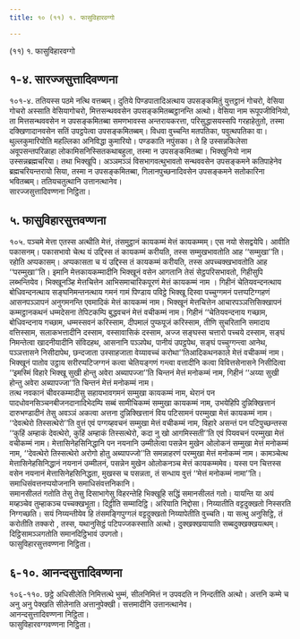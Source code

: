 ```yaml
---
title: १० (११) १. फासुविहारवग्गो

---
```

(११) १. फासुविहारवग्गो  


## १-४. सारज्जसुत्तादिवण्णना

१०१-४. ततियस्स पठमे नत्थि वत्तब्बम्। दुतिये पिण्डपातादिअत्थाय उपसङ्कमितुं युत्तट्ठानं गोचरो, वेसिया गोचरो अस्साति वेसियागोचरो, मित्तसन्थववसेन उपसङ्कमितब्बट्ठानन्ति अत्थो। वेसिया नाम रूपूपजीविनियो, ता मित्तसन्थववसेन न उपसङ्कमितब्बा समणभावस्स अन्तरायकरत्ता, परिसुद्धासयस्सपि गरहाहेतुतो, तस्मा दक्खिणादानवसेन सतिं उपट्ठपेत्वा उपसङ्कमितब्बम्। विधवा वुच्चन्ति मतपतिका, पवुत्थपतिका वा। थुल्लकुमारियोति महल्लिका अनिविद्धा कुमारियो। पण्डकाति नपुंसका। ते हि उस्सन्नकिलेसा अवूपसन्तपरिळाहा लोकामिसनिस्सितकथाबहुला, तस्मा न उपसङ्कमितब्बा। भिक्खुनियो नाम उस्सन्नब्रह्मचरिया। तथा भिक्खूपि। अञ्ञमञ्ञं विसभागवत्थुभावतो सन्थववसेन उपसङ्कमने कतिपाहेनेव ब्रह्मचरियन्तरायो सिया, तस्मा न उपसङ्कमितब्बा, गिलानपुच्छनादिवसेन उपसङ्कमने सतोकारिना भवितब्बम्। ततियचतुत्थानि उत्तानत्थानेव।  
सारज्जसुत्तादिवण्णना निट्ठिता।  


## ५. फासुविहारसुत्तवण्णना

१०५. पञ्चमे मेत्ता एतस्स अत्थीति मेत्तं, तंसमुट्ठानं कायकम्मं मेत्तं कायकम्मम्। एस नयो सेसद्वयेपि। आवीति पकासनम्। पकासभावो चेत्थ यं उद्दिस्स तं कायकम्मं करीयति, तस्स सम्मुखभावतोति आह ‘‘सम्मुखा’’ति। रहोति अप्पकासम्। अप्पकासता च यं उद्दिस्स तं कायकम्मं करीयति, तस्स अपच्चक्खभावतोति आह ‘‘परम्मुखा’’ति। इमानि मेत्तकायकम्मादीनि भिक्खूनं वसेन आगतानि तेसं सेट्ठपरिसभावतो, गिहीसुपि लब्भन्तियेव। भिक्खूनञ्हि मेत्तचित्तेन आभिसमाचारिकपूरणं मेत्तं कायकम्मं नाम । गिहीनं चेतियवन्दनत्थाय बोधिवन्दनत्थाय सङ्घनिमन्तनत्थाय गमनं गामं पिण्डाय पविट्ठे भिक्खू दिस्वा पच्चुग्गमनं पत्तप्पटिग्गहणं आसनपञ्ञापनं अनुगमनन्ति एवमादिकं मेत्तं कायकम्मं नाम। भिक्खूनं मेत्तचित्तेन आचारपञ्ञत्तिसिक्खापनं कम्मट्ठानकथनं धम्मदेसना तेपिटकम्पि बुद्धवचनं मेत्तं वचीकम्मं नाम। गिहीनं ‘‘चेतियवन्दनाय गच्छाम, बोधिवन्दनाय गच्छाम, धम्मस्सवनं करिस्साम, दीपमालं पुप्फपूजं करिस्साम, तीणि सुचरितानि समादाय वत्तिस्साम, सलाकभत्तादीनि दस्साम, वस्सावासिकं दस्साम, अज्ज सङ्घस्स चत्तारो पच्चये दस्साम, सङ्घं निमन्तेत्वा खादनीयादीनि संविदहथ, आसनानि पञ्ञपेथ, पानीयं उपट्ठपेथ, सङ्घं पच्चुग्गन्त्वा आनेथ, पञ्ञत्तासने निसीदापेथ, छन्दजाता उस्साहजाता वेय्यावच्चं करोथा’’तिआदिकथनकाले मेत्तं वचीकम्मं नाम। भिक्खूनं पातोव उट्ठाय सरीरप्पटिजग्गनं कत्वा चेतियङ्गणं गन्त्वा वत्तादीनि कत्वा विवित्तसेनासने निसीदित्वा ‘‘इमस्मिं विहारे भिक्खू सुखी होन्तु अवेरा अब्यापज्जा’’ति चिन्तनं मेत्तं मनोकम्मं नाम, गिहीनं ‘‘अय्या सुखी होन्तु अवेरा अब्यापज्जा’’ति चिन्तनं मेत्तं मनोकम्मं नाम।  
तत्थ नवकानं चीवरकम्मादीसु सहायभावगमनं सम्मुखा कायकम्मं नाम, थेरानं पन पादधोवनसिञ्चनबीजनदानादिभेदम्पि सब्बं सामीचिकम्मं सम्मुखा कायकम्मं नाम, उभयेहिपि दुन्निक्खित्तानं दारुभण्डादीनं तेसु अवञ्ञं अकत्वा अत्तना दुन्निक्खित्तानं विय पटिसामनं परम्मुखा मेत्तं कायकम्मं नाम। ‘‘देवत्थेरो तिस्सत्थेरो’’ति वुत्तं एवं पग्गय्हवचनं सम्मुखा मेत्तं वचीकम्मं नाम, विहारे असन्तं पन पटिपुच्छन्तस्स ‘‘कुहिं अम्हाकं देवत्थेरो, कुहिं अम्हाकं तिस्सत्थेरो, कदा नु खो आगमिस्सती’’ति एवं पियवचनं परम्मुखा मेत्तं वचीकम्मं नाम। मेत्तासिनेहसिनिद्धानि पन नयनानि उम्मीलेत्वा पसन्नेन मुखेन ओलोकनं सम्मुखा मेत्तं मनोकम्मं नाम, ‘‘देवत्थेरो तिस्सत्थेरो अरोगो होतु अब्यापज्जो’’ति समन्नाहरणं परम्मुखा मेत्तं मनोकम्मं नाम। कामञ्चेत्थ मेत्तासिनेहसिनिद्धानं नयनानं उम्मीलनं, पसन्नेन मुखेन ओलोकनञ्च मेत्तं कायकम्ममेव। यस्स पन चित्तस्स वसेन नयनानं मेत्तासिनेहसिनिद्धता, मुखस्स च पसन्नता, तं सन्धाय वुत्तं ‘‘मेत्तं मनोकम्मं नामा’’ति। समाधिसंवत्तनप्पयोजनानि समाधिसंवत्तनिकानि।  
समानसीलतं गतोति तेसु तेसु दिसाभागेसु विहरन्तेहि भिक्खूहि सद्धिं समानसीलतं गतो। यायन्ति या अयं मय्हञ्चेव तुम्हाकञ्च पच्चक्खभूता। दिट्ठीति सम्मादिट्ठि। अरियाति निद्दोसा। निय्यातीति वट्टदुक्खतो निस्सरति निग्गच्छति। सयं निय्यन्तीयेव हि तंसमङ्गिपुग्गलं वट्टदुक्खतो निय्यापेतीति वुच्चति। या सत्थु अनुसिट्ठि, तं करोतीति तक्करो , तस्स, यथानुसिट्ठं पटिपज्जकस्साति अत्थो। दुक्खक्खयायाति सब्बदुक्खक्खयत्थम्। दिट्ठिसामञ्ञगतोति समानदिट्ठिभावं उपगतो।  
फासुविहारसुत्तवण्णना निट्ठिता।  


## ६-१०. आनन्दसुत्तादिवण्णना

१०६-११०. छट्ठे अधिसीलेति निमित्तत्थे भुम्मं, सीलनिमित्तं न उपवदति न निन्दतीति अत्थो। अत्तनि कम्मे च अनु अनु पेक्खति सीलेनाति अत्तानुपेक्खी। सत्तमादीनि उत्तानत्थानेव।  
आनन्दसुत्तादिवण्णना निट्ठिता।  
फासुविहारवग्गवण्णना निट्ठिता।  